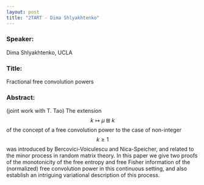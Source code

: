 ```yaml
---
layout: post
title: "2TART - Dima Shlyakhtenko"
---
```


### Speaker: 
Dima Shlyakhtenko, UCLA

### Title: 
Fractional free convolution powers

### Abstract:
(joint work with T. Tao) 
The extension $$k \mapsto \mu \boxplus k$$ of the concept of a free convolution power to the case of non-integer $$k \geq 1$$ was introduced by Bercovici-Voiculescu and Nica-Speicher, and related to the minor process in random matrix theory. In this paper we give two proofs of the monotonicity of the free entropy and free Fisher information of the (normalized) free convolution power in this continuous setting, and also establish an intriguing variational description of this process.